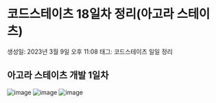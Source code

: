 # 코드스테이츠 18일차 정리(아고라 스테이츠)

생성일: 2023년 3월 9일 오후 11:08
태그: 코드스테이츠 일일 정리

## 아고라 스테이츠 개발 1일차
![image](https://user-images.githubusercontent.com/100808381/224066021-ebb23df8-5981-4e1e-9ab8-f7d33255e2e5.png)
![image](https://user-images.githubusercontent.com/100808381/224066095-ff89617b-1a5a-491f-8dc7-b9fb850c76f9.png)
![image](https://user-images.githubusercontent.com/100808381/224066132-7b85d833-cc99-4566-8b52-8ff3d499f37c.png)
